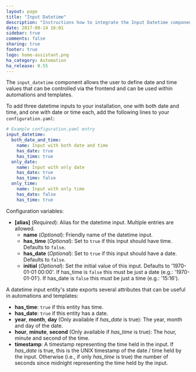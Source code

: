 ```yaml
---
layout: page
title: "Input Datetime"
description: "Instructions how to integrate the Input Datetime component into Home Assistant."
date: 2017-09-14 16:01
sidebar: true
comments: false
sharing: true
footer: true
logo: home-assistant.png
ha_category: Automation
ha_release: 0.55
---
```


The `input_datetime` component allows the user to define date and time values that can be controlled via the frontend and can be used within automations and templates.

To add three datetime inputs to your installation, one with both date and time, and one with date or time each, add the following lines to your `configuration.yaml`:

```yaml
# Example configuration.yaml entry
input_datetime:
  both_date_and_time:
    name: Input with both date and time
    has_date: true
    has_time: true
  only_date:
    name: Input with only date
    has_date: true
    has_time: false
  only_time:
    name: Input with only time
    has_date: false
    has_time: true
```

Configuration variables:

- **[alias]** (*Required*): Alias for the datetime input. Multiple entries are allowed.
  - **name** (*Optional*): Friendly name of the datetime input.
  - **has_time** (*Optional*): Set to `true` if this input should have time. Defaults to `false`.
  - **has_date** (*Optional*): Set to `true` if this input should have a date. Defaults to `false`.
  - **initial** (*Optional*): Set the initial value of this input. Defaults to '1970-01-01 00:00'. If has_time is `false` this must be just a date (e.g.: '1970-01-01'). If has_date is `false` this must be just a time (e.g.: '15:16').

A datetime input entity's state exports several attributes that can be useful in automations and templates:

- **has_time**: `true` if this entity has time.
- **has_date**: `true` if this entity has a date.
- **year**, **month**, **day** (Only available if *has_date* is true): The year, month and day of the date.
- **hour**, **minute**, **second** (Only available if *has_time* is true): The hour, minute and second of the time.
- **timestamp**: A timestamp representing the time held in the input. If *has_date* is true, this is the UNIX timestamp of the date / time held by the input. Otherwise (i.e., if only *has_time* is true) the number of seconds since midnight representing the time held by the input.
